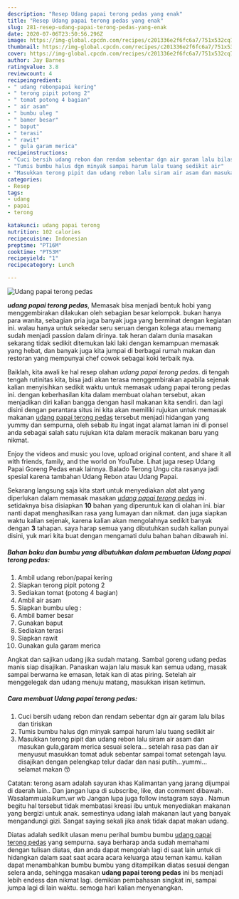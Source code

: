```yaml
---
description: "Resep Udang papai terong pedas yang enak"
title: "Resep Udang papai terong pedas yang enak"
slug: 281-resep-udang-papai-terong-pedas-yang-enak
date: 2020-07-06T23:50:56.296Z
image: https://img-global.cpcdn.com/recipes/c201336e2f6fc6a7/751x532cq70/udang-papai-terong-pedas-foto-resep-utama.jpg
thumbnail: https://img-global.cpcdn.com/recipes/c201336e2f6fc6a7/751x532cq70/udang-papai-terong-pedas-foto-resep-utama.jpg
cover: https://img-global.cpcdn.com/recipes/c201336e2f6fc6a7/751x532cq70/udang-papai-terong-pedas-foto-resep-utama.jpg
author: Jay Barnes
ratingvalue: 3.8
reviewcount: 4
recipeingredient:
- " udang rebonpapai kering"
- " terong pipit potong 2"
- " tomat potong 4 bagian"
- " air asam"
- " bumbu uleg "
- " bamer besar"
- " baput"
- " terasi"
- " rawit"
- " gula garam merica"
recipeinstructions:
- "Cuci bersih udang rebon dan rendam sebentar dgn air garam lalu bilas dan tiriskan"
- "Tumis bumbu halus dgn minyak sampai harum lalu tuang sedikit air"
- "Masukkan terong pipit dan udang rebon lalu siram air asam dan masukan gula,garam merica sesuai selera... setelah rasa pas dan air menyusut masukkan tomat aduk sebentar sampai tomat setengah layu. disajikan dengan pelengkap telur dadar dan nasi putih...yummi... selamat makan 😙"
categories:
- Resep
tags:
- udang
- papai
- terong

katakunci: udang papai terong 
nutrition: 102 calories
recipecuisine: Indonesian
preptime: "PT16M"
cooktime: "PT53M"
recipeyield: "1"
recipecategory: Lunch

---
```



![Udang papai terong pedas](https://img-global.cpcdn.com/recipes/c201336e2f6fc6a7/751x532cq70/udang-papai-terong-pedas-foto-resep-utama.jpg)

<b><i>udang papai terong pedas</i></b>, Memasak bisa menjadi bentuk hobi yang menggembirakan dilakukan oleh sebagian besar kelompok. bukan hanya para wanita, sebagian pria juga banyak juga yang berminat dengan kegiatan ini. walau hanya untuk sekedar seru seruan dengan kolega atau memang sudah menjadi passion dalam dirinya. tak heran dalam dunia masakan sekarang tidak sedikit ditemukan laki laki dengan kemampuan memasak yang hebat, dan banyak juga kita jumpai di berbagai rumah makan dan restoran yang mempunyai chef cowok sebagai koki terbaik nya.

Baiklah, kita awali ke hal resep olahan <i>udang papai terong pedas</i>. di tengah tengah rutinitas kita, bisa jadi akan terasa menggembirakan apabila sejenak kalian menyisihkan sedikit waktu untuk memasak udang papai terong pedas ini. dengan keberhasilan kita dalam membuat olahan tersebut, akan menjadikan diri kalian bangga dengan hasil makanan kita sendiri. dan lagi disini dengan perantara situs ini kita akan memiliki rujukan untuk memasak makanan <u>udang papai terong pedas</u> tersebut menjadi hidangan yang yummy dan sempurna, oleh sebab itu ingat ingat alamat laman ini di ponsel anda sebagai salah satu rujukan kita dalam meracik makanan baru yang nikmat.

Enjoy the videos and music you love, upload original content, and share it all with friends, family, and the world on YouTube. Lihat juga resep Udang Papai Goreng Pedas enak lainnya. Balado Terong Ungu cita rasanya jadi spesial karena tambahan Udang Rebon atau Udang Papai.


Sekarang langsung saja kita start untuk menyediakan alat alat yang diperlukan dalam memasak masakan <u><i>udang papai terong pedas</i></u> ini. setidaknya bisa disiapkan <b>10</b> bahan yang diperuntuk kan di olahan ini. biar nanti dapat menghasilkan rasa yang lumayan dan nikmat. dan juga siapkan waktu kalian sejenak, karena kalian akan mengolahnya sedikit banyak dengan <b>3</b> tahapan. saya harap semua yang dibutuhkan sudah kalian punyai disini, yuk mari kita buat dengan mengamati dulu bahan bahan dibawah ini.

<!--inarticleads1-->

##### Bahan baku dan bumbu yang dibutuhkan dalam pembuatan Udang papai terong pedas:

1. Ambil  udang rebon/papai kering
1. Siapkan  terong pipit potong 2
1. Sediakan  tomat (potong 4 bagian)
1. Ambil  air asam
1. Siapkan  bumbu uleg :
1. Ambil  bamer besar
1. Gunakan  baput
1. Sediakan  terasi
1. Siapkan  rawit
1. Gunakan  gula garam merica


Angkat dan sajikan udang jika sudah matang. Sambal goreng udang pedas manis siap disajikan. Panaskan wajan lalu masuk kan semua udang, masak sampai berwarna ke emasan, letak kan di atas piring. Setelah air menggelegak dan udang menuju matang, masukkan irisan ketimun. 

<!--inarticleads2-->

##### Cara membuat Udang papai terong pedas:

1. Cuci bersih udang rebon dan rendam sebentar dgn air garam lalu bilas dan tiriskan
1. Tumis bumbu halus dgn minyak sampai harum lalu tuang sedikit air
1. Masukkan terong pipit dan udang rebon lalu siram air asam dan masukan gula,garam merica sesuai selera... setelah rasa pas dan air menyusut masukkan tomat aduk sebentar sampai tomat setengah layu. disajikan dengan pelengkap telur dadar dan nasi putih...yummi... selamat makan 😙


Catatan: terong asam adalah sayuran khas Kalimantan yang jarang dijumpai di daerah lain.. Dan jangan lupa di subscribe, like, dan comment dibawah. Wasalammualaikum.wr wb Jangan lupa juga follow instagram saya . Namun begitu hal tersebut tidak membatasi kreasi ibu untuk menyediakan makanan yang bergizi untuk anak. semestinya udang ialah makanan laut yang banyak mengandungi gizi. Sangat saying sekali jika anak tidak dapat makan udang. 

Diatas adalah sedikit ulasan menu perihal bumbu bumbu <u>udang papai terong pedas</u> yang sempurna. saya berharap anda sudah memahami dengan tulisan diatas, dan anda dapat mengolah lagi di saat lain untuk di hidangkan dalam saat saat acara acara keluarga atau teman kamu. kalian dapat menambahkan bumbu bumbu yang ditampilkan diatas sesuai dengan selera anda, sehingga masakan <b>udang papai terong pedas</b> ini bs menjadi lebih endess dan nikmat lagi. demikian pembahasan singkat ini, sampai jumpa lagi di lain waktu. semoga hari kalian menyenangkan.
